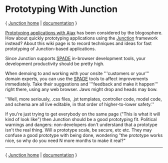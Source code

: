 # Prototyping With Junction #

{ [Junction home](http://code.google.com/p/trimpath/wiki/TrimJunction) | [documentation](http://trimpath.googlecode.com/svn/trunk/junction_docs/index.html) }

[Prototyping applications with Ajax](http://www.ajaxian.com/archives/2005/07/prototyping_des.html) has been considered by the blogosphere.  How about quickly prototyping applications using the [Junction](http://code.google.com/p/trimpath/wiki/TrimJunction) framework instead?  About this wiki page is to record techniques and ideas for fast prototyping of Junction-based applications.

Since Junction supports [SPADE](http://code.google.com/p/trimpath/wiki/SinglePageApplicationAndDevelopmentEnvironment) in-browser development tools, your development productivity should be pretty high.

When demoing to and working with your onsite '''customers or your''' domain experts, you can use the [SPADE](http://code.google.com/p/trimpath/wiki/SinglePageApplicationAndDevelopmentEnvironment) tools to affect improvements immediately.  Take their suggestions and '''feedback and make it happen''' right there, using any web browser.  Jaws might drop and heads may bow.

''Well, more seriously, .css files, .jst templates, controller code, model code, and schema are all live editable, in that order of higher-to-lower safety.''

If you're just trying to get everybody on the same page ("This is what it will kind of look like") then Junction should be a good prototyping fit.  Political warnings and dangers: non-developers don't understand that a prototype isn't the real thing.  Will a prototype scale, be secure, etc etc.  They may confuse a good prototype with being done, wondering "the prototype works nice, so why do you need N more months to make it real?"


---

{ [Junction home](http://code.google.com/p/trimpath/wiki/TrimJunction) | [documentation](http://trimpath.googlecode.com/svn/trunk/junction_docs/index.html) }